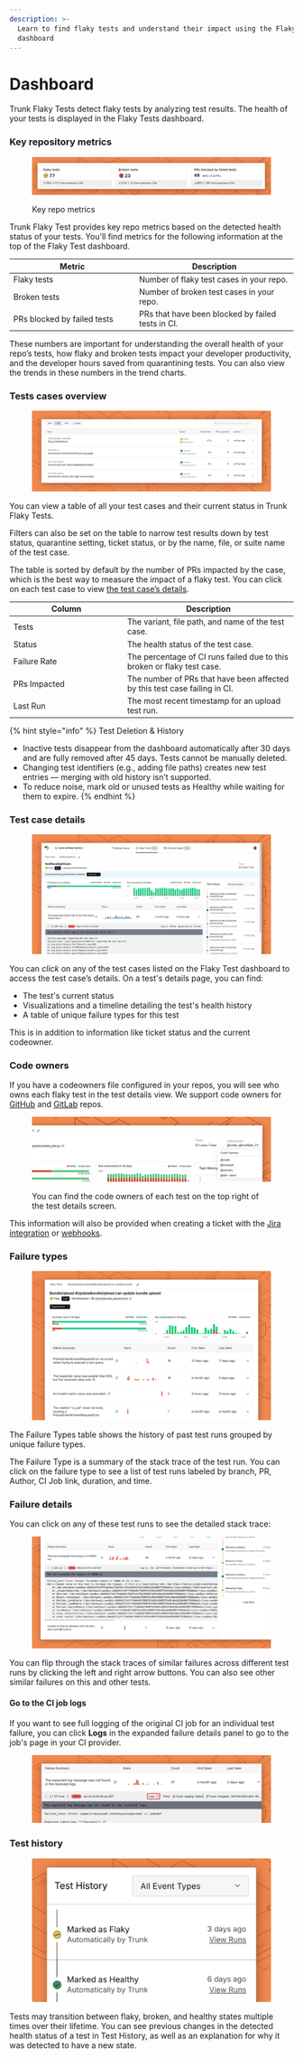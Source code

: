 ```yaml
---
description: >-
  Learn to find flaky tests and understand their impact using the Flaky Tests
  dashboard
---
```


# Dashboard

Trunk Flaky Tests detect flaky tests by analyzing test results. The health of your tests is displayed in the Flaky Tests dashboard.

### Key repository metrics

<figure><picture><source srcset="../.gitbook/assets/key-metrics-dark.png" media="(prefers-color-scheme: dark)"><img src="../.gitbook/assets/key-metrics-light.png" alt=""></picture><figcaption><p>Key repo metrics</p></figcaption></figure>

Trunk Flaky Test provides key repo metrics based on the detected health status of your tests. You'll find metrics for the following information at the top of the Flaky Test dashboard.

<table><thead><tr><th width="209">Metric</th><th>Description</th></tr></thead><tbody><tr><td>Flaky tests</td><td>Number of flaky test cases in your repo.</td></tr><tr><td>Broken tests</td><td>Number of broken test cases in your repo.</td></tr><tr><td>PRs blocked by failed tests</td><td>PRs that have been blocked by failed tests in CI.</td></tr></tbody></table>

These numbers are important for understanding the overall health of your repo’s tests, how flaky and broken tests impact your developer productivity, and the developer hours saved from quarantining tests. You can also view the trends in these numbers in the trend charts.

### Tests cases overview

<figure><picture><source srcset="../.gitbook/assets/flaky-tests-overview-table-v2-dark.png" media="(prefers-color-scheme: dark)"><img src="../.gitbook/assets/flaky-tests-overview-table-v2-light.png" alt=""></picture><figcaption></figcaption></figure>

You can view a table of all your test cases and their current status in Trunk Flaky Tests.

Filters can also be set on the table to narrow test results down by test status, quarantine setting, ticket status, or by the name, file, or suite name of the test case.

The table is sorted by default by the number of PRs impacted by the case, which is the best way to measure the impact of a flaky test. You can click on each test case to view [the test case’s details](dashboard.md#test-case-details).

<table><thead><tr><th width="188">Column</th><th>Description</th></tr></thead><tbody><tr><td>Tests</td><td>The variant, file path, and name of the test case.</td></tr><tr><td>Status</td><td>The health status of the test case.</td></tr><tr><td>Failure Rate</td><td>The percentage of CI runs failed due to this broken or flaky test case.</td></tr><tr><td>PRs Impacted</td><td>The number of PRs that have been affected by this test case failing in CI.</td></tr><tr><td>Last Run</td><td>The most recent timestamp for an upload test run.</td></tr></tbody></table>

{% hint style="info" %}
Test Deletion & History

* Inactive tests disappear from the dashboard automatically after 30 days and are fully removed after 45 days. Tests cannot be manually deleted.
* Changing test identifiers (e.g., adding file paths) creates new test entries — merging with old history isn’t supported.
* To reduce noise, mark old or unused tests as Healthy while waiting for them to expire.
{% endhint %}

### Test case details

<figure><picture><source srcset="../.gitbook/assets/flaky-tests-failure-details-dark.png" media="(prefers-color-scheme: dark)"><img src="../.gitbook/assets/flaky-tests-failure-details-light.png" alt=""></picture><figcaption></figcaption></figure>

You can _click_ on any of the test cases listed on the Flaky Test dashboard to access the test case’s details. On a test's details page, you can find:

* The test's current status
* Visualizations and a timeline detailing the test's health history
* A table of unique failure types for this test

This is in addition to information like ticket status and the current codeowner.

### **Code owners**

If you have a codeowners file configured in your repos, you will see who owns each flaky test in the test details view. We support code owners for [GitHub](https://docs.gitlab.com/ee/user/project/codeowners/) and [GitLab](https://docs.gitlab.com/ee/user/project/codeowners/) repos.

<figure><picture><source srcset="../.gitbook/assets/details-code-owners-dark.png" media="(prefers-color-scheme: dark)"><img src="../.gitbook/assets/details-code-owners-light.png" alt=""></picture><figcaption><p>You can find the code owners of each test on the top right of the test details screen.</p></figcaption></figure>

This information will also be provided when creating a ticket with the [Jira integration](ticketing-integrations/jira-integration.md) or [webhooks](webhooks/).

### **Failure types**

<figure><picture><source srcset="../.gitbook/assets/unique-failure-reason-dark.png" media="(prefers-color-scheme: dark)"><img src="../.gitbook/assets/unique-failure-reason-light.png" alt=""></picture><figcaption></figcaption></figure>

The Failure Types table shows the history of past test runs grouped by unique failure types.

The Failure Type is a summary of the stack trace of the test run. You can click on the failure type to see a list of test runs labeled by branch, PR, Author, CI Job link, duration, and time.

### Failure details

You can click on any of these test runs to see the detailed stack trace:

<figure><picture><source srcset="../.gitbook/assets/run-details-dark.png" media="(prefers-color-scheme: dark)"><img src="../.gitbook/assets/run-details-light.png" alt=""></picture><figcaption></figcaption></figure>

You can flip through the stack traces of similar failures across different test runs by clicking the left and right arrow buttons. You can also see other similar failures on this and other tests.

#### Go to the CI job logs

If you want to see full logging of the original CI job for an individual test failure, you can click **Logs** in the expanded failure details panel to go to the job's page in your CI provider.

<figure><picture><source srcset="../.gitbook/assets/failure-logs-dark.png" media="(prefers-color-scheme: dark)"><img src="../.gitbook/assets/failure-logs-light.png" alt=""></picture><figcaption></figcaption></figure>

### **Test history**

<figure><picture><source srcset="../.gitbook/assets/test-history-dark.png" media="(prefers-color-scheme: dark)"><img src="../.gitbook/assets/test-history-light.png" alt=""></picture><figcaption></figcaption></figure>

Tests may transition between flaky, broken, and healthy states multiple times over their lifetime. You can see previous changes in the detected health status of a test in Test History, as well as an explanation for why it was detected to have a new state.
